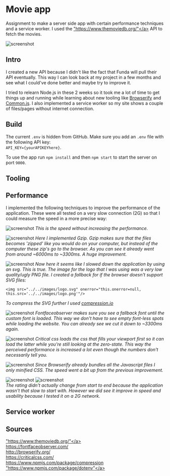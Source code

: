 # Movie app
Assignment to make a server side app with certain performance techniques and a service worker. I used the <a href="https://www.themoviedb.org/">"https://www.themoviedb.org/"</a> API to fetch the movies.

![screenshot](screens/home.png)

## Intro
I created a new API because I didn't like the fact that Funda will pull their API eventually. This way I can look back at my project in a few months and see what I could've done better and maybe try to improve it.

I tried to relearn Node.js in these 2 weeks so it took me a lot of time to get things up and running while learning about new tooling like <a href="browserify.org">Browserify</a> and <a href="http://requirejs.org/docs/commonjs.html">Common.js</a>. I also implemented a service worker so my site shows a couple of files/pages without internet connection.

## Build

The current `.env` is hidden from GitHub. Make sure you add an `.env` file with the following API key:  
`API_KEY={yourAPIKEYhere}`.

To use the app run `npm install` and then `npm start` to start the server on port `9000`.
 

## Tooling


## Performance
I implemented the following techniques to improve the performance of the application. These were all tested on a very slow connection (2G) so that I could measure the speed in a more precise way:
  
![screenshot](screens/1net.png)
*This is the speed without increasing the performance.*
  
![screenshot](screens/2gzipnet.png)
*Here I implemented Gzip. Gzip makes sure that the files becomes 'zipped' like you would do on your computer, but instead of the computer these zip's go to the browser. As you can see it already went from around ~6000ms to ~3300ms. A huge improvement.*  
  
![screenshot](screens/3svgnet.png)
*Now here it seems like I slowed down the application by using an svg. This is true. The image for the logo that I was using was a very low quality/ugly PNG file. I created a fallback for if the browser doesn't support SVG files:*
  
`<img src="../../images/logo.svg" onerror="this.onerror=null, this.src='../../images/logo.png'"/>`  
  
*To compress the SVG further I used <a href="compression.io">compression.io</a>*  
  
![screenshot](screens/4ffnet.png)
*Fontfaceobserver makes sure you see a fallback font until the custom font is loaded. This way we don't have to see empty font-less spots while loading the website. You can already see we cut it down to ~3300ms again.*  
  
![screenshot](screens/5cssnet.png)
*Critical css loads the css that fills your viewport first so it can load the latter while you're still looking at the zero-state. This way the perceived performance is increased a lot even though the numbers don't necessarily tell you.*  
  
![screenshot](screens/6minnet.png)
*Since Browserify already bundles all the Javascript files I only minified CSS. The speed went a bit up from the previous improvement.*  
  
![screenshot](screens/5cssdes.png)
![screenshot](screens/5cssmob.png)  
*The rating didn't actually change from start to end because the application wasn't that slow to start with. However we did see it improve in speed and usability because I tested it on a 2G network.*  

## Service worker


## Sources
<a href="https://www.themoviedb.org/">"https://www.themoviedb.org/"</a>  
<a href="https://fontfaceobserver.com/">https://fontfaceobserver.com/</a>  
<a href="http://browserify.org/">http://browserify.org/</a>  
<a href="https://criticalcss.com/">https://criticalcss.com/</a>  
<a href="https://www.npmjs.com/package/compression">https://www.npmjs.com/package/compression</a>  
<a href="https://www.npmjs.com/package/dotenv">"https://www.npmjs.com/package/dotenv"</a>